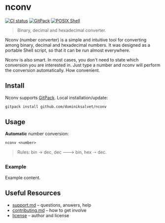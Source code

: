 # nconv

[![CI status](https://github.com/dominiksalvet/nconv/workflows/CI/badge.svg)](https://github.com/dominiksalvet/nconv/actions)
[![GitPack](https://img.shields.io/badge/-GitPack-571997)](https://github.com/dominiksalvet/gitpack)
[![POSIX Shell](https://img.shields.io/badge/POSIX-Shell-111111)](https://pubs.opengroup.org/onlinepubs/9699919799/utilities/V3_chap02.html)

> Binary, decimal and hexadecimal converter.

Nconv (number converter) is a simple and intuitive tool for converting among binary, decimal and hexadecimal numbers. It was designed as a portable Shell script, so that it can be run almost everywhere.

Nconv is also smart. In most cases, you don't need to state which conversion you are interested in. Just type a number and nconv will perform the conversion automatically. How convenient.

## Install

Nconv supports [GitPack](https://github.com/dominiksalvet/gitpack). Local installation/update:

```sh
gitpack install github.com/dominiksalvet/nconv
```

## Usage

**Automatic** number conversion:

```
nconv <number>
```

> Rules: bin → dec, dec 🡒 bin, hex 🠒 dec.

### Example

Example content.

## Useful Resources

* [support.md](support.md) – questions, answers, help
* [contributing.md](contributing.md) – how to get involve
* [license](license) – author and license
